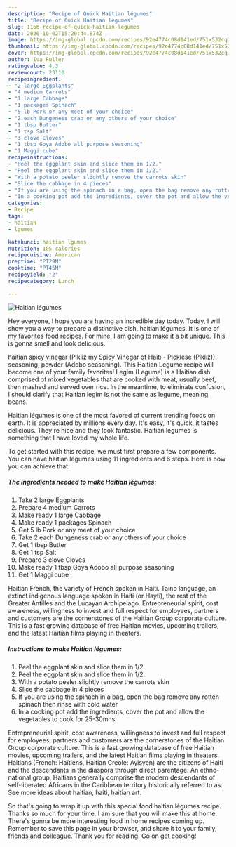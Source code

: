 ```yaml
---
description: "Recipe of Quick Haitian légumes"
title: "Recipe of Quick Haitian légumes"
slug: 1166-recipe-of-quick-haitian-legumes
date: 2020-10-02T15:20:44.874Z
image: https://img-global.cpcdn.com/recipes/92e4774c08d141ed/751x532cq70/haitian-legumes-recipe-main-photo.jpg
thumbnail: https://img-global.cpcdn.com/recipes/92e4774c08d141ed/751x532cq70/haitian-legumes-recipe-main-photo.jpg
cover: https://img-global.cpcdn.com/recipes/92e4774c08d141ed/751x532cq70/haitian-legumes-recipe-main-photo.jpg
author: Iva Fuller
ratingvalue: 4.3
reviewcount: 23110
recipeingredient:
- "2 large Eggplants"
- "4 medium Carrots"
- "1 large Cabbage"
- "1 packages Spinach"
- "5 lb Pork or any meet of your choice"
- "2 each Dungeness crab or any others of your choice"
- "1 tbsp Butter"
- "1 tsp Salt"
- "3 clove Cloves"
- "1 tbsp Goya Adobo all purpose seasoning"
- "1 Maggi cube"
recipeinstructions:
- "Peel the eggplant skin and slice them in 1/2."
- "Peel the eggplant skin and slice them in 1/2."
- "With a potato peeler slightly remove the carrots skin"
- "Slice the cabbage in 4 pieces"
- "If you are using the spinach in a bag, open the bag remove any rotten spinach then rinse with cold water"
- "In a cooking pot add the ingredients, cover the pot and allow the vegetables to cook for 25-30mns."
categories:
- Recipe
tags:
- haitian
- lgumes

katakunci: haitian lgumes 
nutrition: 105 calories
recipecuisine: American
preptime: "PT29M"
cooktime: "PT45M"
recipeyield: "2"
recipecategory: Lunch

---
```



![Haitian légumes](https://img-global.cpcdn.com/recipes/92e4774c08d141ed/751x532cq70/haitian-legumes-recipe-main-photo.jpg)

Hey everyone, I hope you are having an incredible day today. Today, I will show you a way to prepare a distinctive dish, haitian légumes. It is one of my favorites food recipes. For mine, I am going to make it a bit unique. This is gonna smell and look delicious.

haitian spicy vinegar (Pikliz my Spicy Vinegar of Haiti - Picklese (Pikliz)). seasoning, powder (Adobo seasoning). This Haitian Legume recipe will become one of your family favorites! Legim (Legume) is a Haitian dish comprised of mixed vegetables that are cooked with meat, usually beef, then mashed and served over rice. In the meantime, to eliminate confusion, I should clarify that Haitian legim is not the same as legume, meaning beans.

Haitian légumes is one of the most favored of current trending foods on earth. It is appreciated by millions every day. It's easy, it's quick, it tastes delicious. They're nice and they look fantastic. Haitian légumes is something that I have loved my whole life.


To get started with this recipe, we must first prepare a few components. You can have haitian légumes using 11 ingredients and 6 steps. Here is how you can achieve that.

<!--inarticleads1-->

##### The ingredients needed to make Haitian légumes:

1. Take 2 large Eggplants
1. Prepare 4 medium Carrots
1. Make ready 1 large Cabbage
1. Make ready 1 packages Spinach
1. Get 5 lb Pork or any meet of your choice
1. Take 2 each Dungeness crab or any others of your choice
1. Get 1 tbsp Butter
1. Get 1 tsp Salt
1. Prepare 3 clove Cloves
1. Make ready 1 tbsp Goya Adobo all purpose seasoning
1. Get 1 Maggi cube


Haitian French, the variety of French spoken in Haiti. Taíno language, an extinct indigenous language spoken in Haiti (or Hayti), the rest of the Greater Antilles and the Lucayan Archipelago. Entrepreneurial spirit, cost awareness, willingness to invest and full respect for employees, partners and customers are the cornerstones of the Haitian Group corporate culture. This is a fast growing database of free Haitian movies, upcoming trailers, and the latest Haitian films playing in theaters. 

<!--inarticleads2-->

##### Instructions to make Haitian légumes:

1. Peel the eggplant skin and slice them in 1/2.
1. Peel the eggplant skin and slice them in 1/2.
1. With a potato peeler slightly remove the carrots skin
1. Slice the cabbage in 4 pieces
1. If you are using the spinach in a bag, open the bag remove any rotten spinach then rinse with cold water
1. In a cooking pot add the ingredients, cover the pot and allow the vegetables to cook for 25-30mns.


Entrepreneurial spirit, cost awareness, willingness to invest and full respect for employees, partners and customers are the cornerstones of the Haitian Group corporate culture. This is a fast growing database of free Haitian movies, upcoming trailers, and the latest Haitian films playing in theaters. Haitians (French: Haïtiens, Haitian Creole: Ayisyen) are the citizens of Haiti and the descendants in the diaspora through direct parentage. An ethno-national group, Haitians generally comprise the modern descendants of self-liberated Africans in the Caribbean territory historically referred to as. See more ideas about haitian, haiti, haitian art. 

So that's going to wrap it up with this special food haitian légumes recipe. Thanks so much for your time. I am sure that you will make this at home. There's gonna be more interesting food in home recipes coming up. Remember to save this page in your browser, and share it to your family, friends and colleague. Thank you for reading. Go on get cooking!
